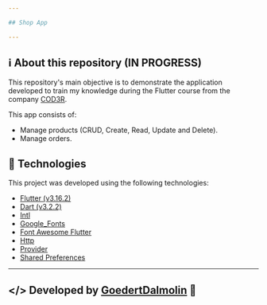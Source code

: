 ```yaml
---

## Shop App

---
```


## ℹ️ About this repository (IN PROGRESS)
This repository's main objective is to demonstrate the application developed to train my knowledge during the Flutter course from the company [COD3R](https://www.udemy.com/course/curso-flutter/).

This app consists of:
- Manage products (CRUD, Create, Read, Update and Delete).
- Manage orders.

## 🧪 Technologies
This project was developed using the following technologies:

- [Flutter (v3.16.2)](https://docs.flutter.dev/)
- [Dart (v3.2.2)](https://dart.dev/)
- [Intl](https://pub.dev/packages/intl)
- [Google_Fonts](https://pub.dev/packages/google_fonts)
- [Font Awesome Flutter](https://pub.dev/packages/font_awesome_flutter)
- [Http](https://pub.dev/packages/http)
- [Provider](https://pub.dev/packages/provider)
- [Shared Preferences](https://pub.dev/packages/shared_preferences)

---
</> Developed by [GoedertDalmolin](https://github.com/GoedertDalmolin) 👋
---